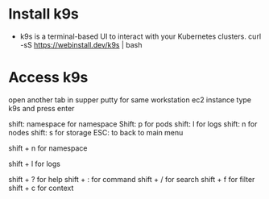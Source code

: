 # Install k9s
- k9s is a terminal-based UI to interact with your Kubernetes clusters.
curl -sS https://webinstall.dev/k9s | bash

# Access k9s
open another tab in supper putty for same workstation ec2 instance
type k9s and press enter


shift: namespace for namespace
Shift: p for pods
shift: l for logs
shift: n for nodes
shift: s for storage
ESC: to back to main menu



shift + n for namespace

shift + l for logs

shift + ? for help
shift + : for command
shift + / for search
shift + f for filter
shift + c for context
